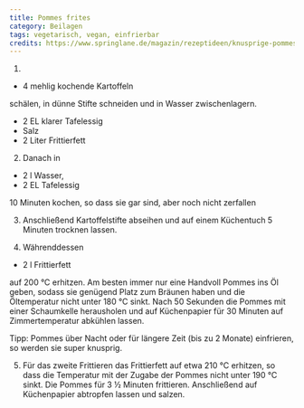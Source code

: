 ```yaml
---
title: Pommes frites
category: Beilagen
tags: vegetarisch, vegan, einfrierbar
credits: https://www.springlane.de/magazin/rezeptideen/knusprige-pommes-selber-machen-das-grundrezept/
---
```


1.

- 4 mehlig kochende Kartoffeln

schälen, in dünne Stifte schneiden und in Wasser zwischenlagern.

- 2 EL klarer Tafelessig
- Salz
- 2 Liter Frittierfett

2. Danach in

- 2 l Wasser,
- 2 EL Tafelessig

10 Minuten kochen, so dass sie gar sind, aber noch nicht zerfallen

3. Anschließend Kartoffelstifte abseihen und auf einem Küchentuch 5 Minuten trocknen lassen.

4. Währenddessen

- 2 l Frittierfett

auf 200 °C erhitzen. Am besten immer nur eine Handvoll Pommes ins Öl geben,
sodass sie genügend Platz zum Bräunen haben und die Öltemperatur nicht
unter 180 °C sinkt. Nach 50 Sekunden die Pommes mit einer Schaumkelle
herausholen und auf Küchenpapier für 30 Minuten auf Zimmertemperatur
abkühlen lassen.

Tipp: Pommes über Nacht oder für längere Zeit (bis zu 2 Monate) einfrieren,
so werden sie super knusprig.

5. Für das zweite Frittieren das Frittierfett auf etwa 210 °C erhitzen, so dass
die Temperatur mit der Zugabe der Pommes nicht unter 190 °C sinkt. Die Pommes
für 3 ½ Minuten frittieren. Anschließend auf Küchenpapier abtropfen lassen und
salzen.
